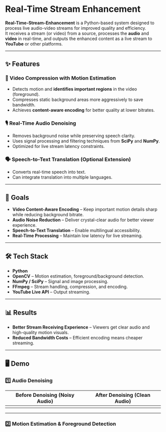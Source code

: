 # Real-Time Stream Enhancement

**Real-Time-Stream-Enhancement** is a Python-based system designed to process live audio-video streams for improved quality and efficiency.  
It receives a stream (or video) from a source, processes the **audio** and **video** in real-time, and outputs the enhanced content as a live stream to **YouTube** or other platforms.

---

## ✨ Features

### 🎥 Video Compression with Motion Estimation

- Detects motion and **identifies important regions** in the video (foreground).
- Compresses static background areas more aggressively to save bandwidth.
- Achieves **content-aware encoding** for better quality at lower bitrates.

### 🎙️ Real-Time Audio Denoising

- Removes background noise while preserving speech clarity.
- Uses signal processing and filtering techniques from **SciPy** and **NumPy**.
- Optimized for live stream latency constraints.

### 🗣️ Speech-to-Text Translation (Optional Extension)

- Converts real-time speech into text.
- Can integrate translation into multiple languages.

---

## 🚀 Goals

- **Video Content-Aware Encoding** – Keep important motion details sharp while reducing background bitrate.
- **Audio Noise Reduction** – Deliver crystal-clear audio for better viewer experience.
- **Speech-to-Text Translation** – Enable multilingual accessibility.
- **Real-Time Processing** – Maintain low latency for live streaming.

---

## 🛠️ Tech Stack

- **Python**
- **OpenCV** – Motion estimation, foreground/background detection.
- **NumPy / SciPy** – Signal and image processing.
- **FFmpeg** – Stream handling, compression, and encoding.
- **YouTube Live API** – Output streaming.

---

## 📊 Results

- **Better Stream Receiving Experience** – Viewers get clear audio and high-quality motion visuals.
- **Reduced Bandwidth Costs** – Efficient encoding means cheaper streaming.

---

## 🖥️ Demo

### 1️⃣ Audio Denoising

| Before Denoising (Noisy Audio) | After Denoising (Clean Audio) |
| ------------------------------ | ----------------------------- |
|                                |                               |

---

### 2️⃣ Motion Estimation & Foreground Detection
